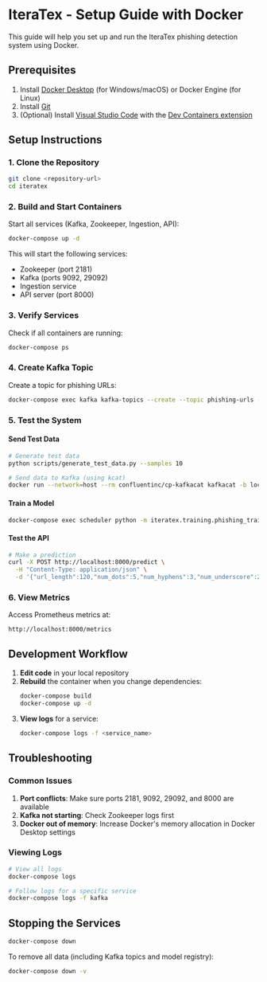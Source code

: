# IteraTex - Setup Guide with Docker

This guide will help you set up and run the IteraTex phishing detection system using Docker.

## Prerequisites

1. Install [Docker Desktop](https://www.docker.com/products/docker-desktop/) (for Windows/macOS) or Docker Engine (for Linux)
2. Install [Git](https://git-scm.com/downloads)
3. (Optional) Install [Visual Studio Code](https://code.visualstudio.com/) with the [Dev Containers extension](https://marketplace.visualstudio.com/items?itemName=ms-vscode-remote.remote-containers)

## Setup Instructions

### 1. Clone the Repository

```bash
git clone <repository-url>
cd iteratex
```

### 2. Build and Start Containers

Start all services (Kafka, Zookeeper, Ingestion, API):

```bash
docker-compose up -d
```

This will start the following services:
- Zookeeper (port 2181)
- Kafka (ports 9092, 29092)
- Ingestion service
- API server (port 8000)

### 3. Verify Services

Check if all containers are running:

```bash
docker-compose ps
```

### 4. Create Kafka Topic

Create a topic for phishing URLs:

```bash
docker-compose exec kafka kafka-topics --create --topic phishing-urls --partitions 1 --replication-factor 1 --bootstrap-server localhost:9092
```

### 5. Test the System

#### Send Test Data

```bash
# Generate test data
python scripts/generate_test_data.py --samples 10

# Send data to Kafka (using kcat)
docker run --network=host --rm confluentinc/cp-kafkacat kafkacat -b localhost:29092 -t phishing-urls -P -l test_data/phishing_test_data.jsonl
```

#### Train a Model

```bash
docker-compose exec scheduler python -m iteratex.training.phishing_trainer
```

#### Test the API

```bash
# Make a prediction
curl -X POST http://localhost:8000/predict \
  -H "Content-Type: application/json" \
  -d '{"url_length":120,"num_dots":5,"num_hyphens":3,"num_underscore":2,"num_slash":8,"num_question":1,"num_equal":2,"num_percent":1,"num_digits":15,"has_ip":0,"has_at":1,"is_https":0,"domain_length":35,"num_subdomains":4}'
```

### 6. View Metrics

Access Prometheus metrics at:
```
http://localhost:8000/metrics
```

## Development Workflow

1. **Edit code** in your local repository
2. **Rebuild** the container when you change dependencies:
   ```bash
   docker-compose build
   docker-compose up -d
   ```
3. **View logs** for a service:
   ```bash
   docker-compose logs -f <service_name>
   ```

## Troubleshooting

### Common Issues

1. **Port conflicts**: Make sure ports 2181, 9092, 29092, and 8000 are available
2. **Kafka not starting**: Check Zookeeper logs first
3. **Docker out of memory**: Increase Docker's memory allocation in Docker Desktop settings

### Viewing Logs

```bash
# View all logs
docker-compose logs

# Follow logs for a specific service
docker-compose logs -f kafka
```

## Stopping the Services

```bash
docker-compose down
```

To remove all data (including Kafka topics and model registry):

```bash
docker-compose down -v
```
